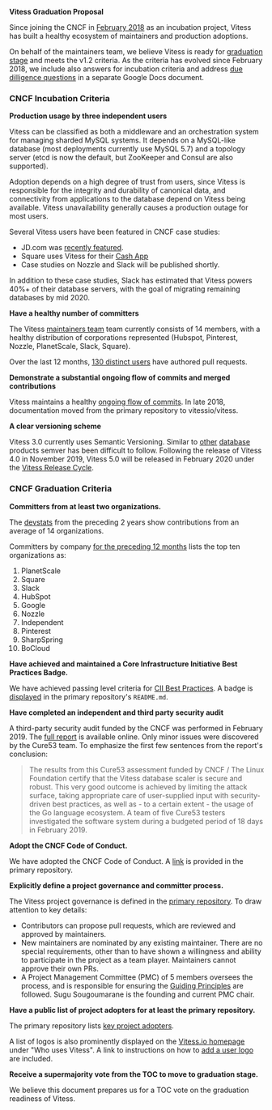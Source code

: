 **Vitess Graduation Proposal**

Since joining the CNCF in [February 2018](https://www.cncf.io/blog/2018/02/05/cncf-host-vitess/) as an incubation project, Vitess has built a healthy ecosystem of maintainers and production adoptions.

On behalf of the maintainers team, we believe Vitess is ready for [graduation stage](https://github.com/cncf/toc/blob/master/process/graduation_criteria.adoc#graduation-stage) and meets the v1.2 criteria. As the criteria has evolved since February 2018, we include also answers for incubation criteria and address [due dilligence questions](https://docs.google.com/document/d/1TDlRdgfTiEWunpav-G8gkaQF7Zk84-9tNAXyv1I0Kws/edit) in a separate Google Docs document.

### CNCF Incubation Criteria

**Production usage by three independent users**

Vitess can be classified as both a middleware and an orchestration system for managing sharded MySQL systems. It depends on a MySQL-like database (most deployments currently use MySQL 5.7) and a topology server (etcd is now the default, but ZooKeeper and Consul are also supported).

Adoption depends on a high degree of trust from users, since Vitess is responsible for the integrity and durability of canonical data, and connectivity from applications to the database depend on Vitess being available. Vitess unavailability generally causes a production outage for most users.

Several Vitess users have been featured in CNCF case studies:

* JD.com was [recently featured](https://www.cncf.io/jdcom-case-study/).
* Square uses Vitess for their [Cash App](https://www.cncf.io/square-case-study/)
* Case studies on Nozzle and Slack will be published shortly.

In addition to these case studies, Slack has estimated that Vitess powers 40%+ of their database servers, with the goal of migrating remaining databases by mid 2020.

**Have a healthy number of committers**

The Vitess [maintainers team](https://github.com/orgs/vitessio/teams/maintainers) team currently consists of 14 members, with a healthy distribution of corporations represented (Hubspot, Pinterest, Nozzle, PlanetScale, Slack, Square).

Over the last 12 months, [130 distinct users](https://vitess.devstats.cncf.io/d/22/prs-authors-table?orgId=1&var-period_name=Last%20year&var-repogroup_name=All) have authored pull requests.

**Demonstrate a substantial ongoing flow of commits and merged contributions**

Vitess maintains a healthy [ongoing flow of commits](https://vitess.devstats.cncf.io/d/2/commits-repository-groups?orgId=1&from=now-2y&to=now&var-period=w&var-repogroups=All). In late 2018, documentation moved from the primary repository to vitessio/vitess.

**A clear versioning scheme**

Vitess 3.0 currently uses Semantic Versioning. Similar to [other](http://www.databasesoup.com/2016/05/changing-postgresql-version-numbering.html) [database](https://www.cockroachlabs.com/blog/calendar-versioning/) products semver has been difficult to follow. Following the release of Vitess 4.0 in November 2019, Vitess 5.0 will be released in February 2020 under the [Vitess Release Cycle](https://github.com/vitessio/enhancements/blob/master/veps/vep-1.md).

### CNCF Graduation Criteria

**Committers from at least two organizations.**

The [devstats](https://vitess.devstats.cncf.io/d/7/companies-contributing-in-repository-groups?orgId=1&var-period=m&var-repogroup_name=All&from=now-2y&to=now) from the preceding 2 years show contributions from an average of 14 organizations.

Committers by company [for the preceding 12 months](https://vitess.devstats.cncf.io/d/4/company-statistics-by-repository-group?orgId=1&var-period=m&var-metric=committers&var-repogroup_name=All&var-companies=All&from=now-1y&to=now) lists the top ten organizations as:

1. PlanetScale
2. Square
3. Slack
4. HubSpot
5. Google
6. Nozzle
7. Independent
8. Pinterest
9. SharpSpring
10. BoCloud

**Have achieved and maintained a Core Infrastructure Initiative Best Practices Badge.**

We have achieved passing level criteria for [CII Best Practices](https://bestpractices.coreinfrastructure.org/en/projects/1724). A badge is [displayed](https://github.com/vitessio/vitess) in the primary repository's `README.md`.

**Have completed an independent and third party security audit**

A third-party security audit funded by the CNCF was performed in February 2019. The [full report](https://vitess.io/blog/2019-03-12-vitess-security-audit/) is available online. Only minor issues were discovered by the Cure53 team. To emphasize the first few sentences from the report's conclusion:

> The results from this Cure53 assessment funded by CNCF / The Linux Foundation certify that the Vitess database scaler is secure and robust. This very good outcome is achieved by limiting the attack surface, taking appropriate care of user-supplied input with security-driven best practices, as well as - to a certain extent - the usage of the Go language ecosystem. A team of five Cure53 testers investigated the software system during a budgeted period of 18 days in February 2019.

**Adopt the CNCF Code of Conduct.**

We have adopted the CNCF Code of Conduct. A [link](https://github.com/vitessio/vitess/blob/master/CODE_OF_CONDUCT.md) is provided in the primary repository.

**Explicitly define a project governance and committer process.**

The Vitess project governance is defined in the [primary repository](https://github.com/vitessio/vitess/blob/master/GOVERNANCE.md). To draw attention to key details:

* Contributors can propose pull requests, which are reviewed and approved by maintainers.
* New maintainers are nominated by any existing maintainer. There are no special requirements, other than to have shown a willingness and ability to participate in the project as a team player. Maintainers cannot approve their own PRs.
* A Project Management Committee (PMC) of 5 members oversees the process, and is responsible for ensuring the [Guiding Principles](https://github.com/vitessio/vitess/blob/master/GUIDING_PRINCIPLES.md) are followed. Sugu Sougoumarane is the founding and current PMC chair.

**Have a public list of project adopters for at least the primary repository.**

The primary repository lists [key project adopters](https://github.com/vitessio/vitess/blob/master/ADOPTERS.md).

A list of logos is also prominently displayed on the [Vitess.io homepage](https://vitess.io) under "Who uses Vitess". A link to instructions on how to [add a user logo](https://github.com/vitessio/website/#adding-a-user-logo) are included.

**Receive a supermajority vote from the TOC to move to graduation stage.**

We believe this document prepares us for a TOC vote on the graduation readiness of Vitess.
